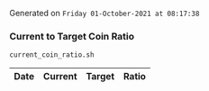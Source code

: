 Generated on `Friday 01-October-2021 at 08:17:38`

### Current to Target Coin Ratio
`current_coin_ratio.sh`

Date|Current|Target|Ratio
---|---|---|---
